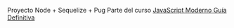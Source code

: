 Proyecto Node + Sequelize + Pug
Parte del curso [JavaScript Moderno Guía Definitiva](https://www.udemy.com/course/javascript-moderno-guia-definitiva-construye-10-proyectos/)